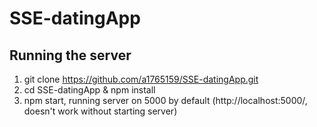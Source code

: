 # SSE-datingApp
## Running the server
1. git clone https://github.com/a1765159/SSE-datingApp.git
2. cd SSE-datingApp & npm install
3. npm start, running server on 5000 by default (http://localhost:5000/, doesn't work without starting server)
